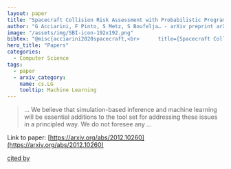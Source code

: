 ```yaml
---
layout: paper
title: "Spacecraft Collision Risk Assessment with Probabilistic Programming"
author: "G Acciarini, F Pinto, S Metz, S Boufelja… - arXiv preprint arXiv …, 2020 - arxiv.org"
image: "/assets/img/SBI-icon-192x192.png"
bibtex: "@misc{acciarini2020spacecraft,<br>      title={Spacecraft Collision Risk Assessment with Probabilistic Programming}, <br>      author={Giacomo Acciarini and Francesco Pinto and Sascha Metz and Sarah Boufelja and Sylvester Kaczmarek and Klaus Merz and José A. Martinez-Heras and Francesca Letizia and Christopher Bridges and Atılım Güneş Baydin},<br>      year={2020},<br>      eprint={2012.10260},<br>      archivePrefix={arXiv},<br>      primaryClass={cs.LG}<br>}"
hero_title: "Papers"
categories:
  - Computer Science
tags:
  - paper
  - arxiv_category:
    name: cs.LG
    tooltip: Machine Learning
---
```

>… We believe that simulation-based inference and machine learning will be essential additions to the tool set for addressing these issues in a principled way. We do not foresee any …

Link to paper: [https://arxiv.org/abs/2012.10260](https://arxiv.org/abs/2012.10260)

[cited by](https://scholar.google.com/scholar?cites=18192713843754288911&as_sdt=2005&sciodt=0,5&hl=en&num=20)

